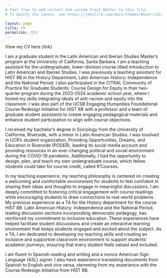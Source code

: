```yaml
---
# Feel free to add content and custom Front Matter to this file.
# To modify the layout, see https://jekyllrb.com/docs/themes/#overriding-theme-defaults

layout: page
title: CV
permalink: /CV/
---
```

View my CV here (link)

I am a graduate student in the Latin American and Iberian Studies Master’s program at the University of California, Santa Barbara. I am a teaching assistant for the undergraduate, lower-division course titled Introduction to Latin American and Iberian Studies. I was previously a teaching assistant for HIST 8B in the History Department, Latin American History: Independence and the National Period. I also participated in the CITRAL Community of Practice for Graduate Students: Course Design for Equity in their two-quarter program during the 2023-2024 academic school year, where I honed my skills integrating ideals of anti-racism and equity into the classroom. I was also part of the UCSB Engaging Humanities Foundational Course Redesign Initiative for HIST 8B with a professor and a team of graduate student assistants to create engaging pedagogical materials and enhance student participation to align with course objectives.

I received my bachelor’s degree in Sociology from the University of California, Riverside, with a minor in Latin American Studies. I was involved in UCR’s student organization, Providing Opportunities, Dreams, and Education in Riverside (PODER), leading its social media account and providing resources in an ever-changing political and social environment during the COVID-19 pandemic. Additionally, I had the opportunity to design, plan, and teach my own undergraduate course, which fellow students could take for course credit, called R’Courses.

In my teaching experience, my teaching philosophy is centered on creating a welcoming and comfortable environment for students to feel confident in sharing their ideas and thoughts to engage in meaningful discussions. I am deeply committed to fostering critical engagement with course readings while encouraging students to draw connections to real-world problems. My previous experience as a TA for the History department for the course HIST 8B: Latin American History: Independence and the National Period, leading discussion sections incorporating democratic pedagogy, has reinforced my commitment to inclusive education. These experiences have helped facilitate student discussions and create an interactive learning environment that keeps students engaged and excited about the subject. As a TA, I am dedicated to developing my teaching skills and creating an inclusive and supportive classroom environment to support students' academic journeys, ensuring that every student feels valued and included. 

I am fluent in Spanish reading and writing and a novice American Sign Language (ASL) signer. I also have experience translating documents from Spanish to English and vice versa, stemming from my experience with the Course Redesign Initiative from HIST 8B.
